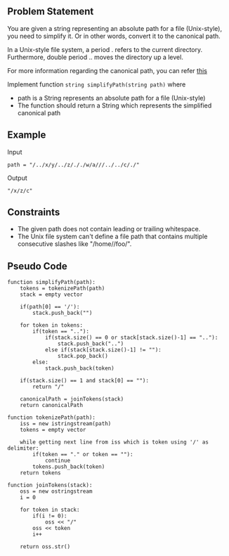 ## Problem Statement

You are given a string representing an absolute path for a file (Unix-style), you need to simplify it. Or in other words, convert it to the canonical path.

In a Unix-style file system, a period . refers to the current directory. Furthermore, double period .. moves the directory up a level.

For more information regarding the canonical path, you can refer [this](https://en.wikipedia.org/wiki/Path_(computing)) 

Implement function `string simplifyPath(string path)` where 
- path is a String represents an absolute path for a file (Unix-style)
- The function should return a String which represents the simplified canonical path

## Example

Input
```
path = "/../x/y/../z/././w/a///../../c/./"
```
Output
```
"/x/z/c"
```

## Constraints
- The given path does not contain leading or trailing whitespace.
- The Unix file system can't define a file path that contains multiple consecutive slashes like "/home//foo/".

## Pseudo Code

```pseudo
function simplifyPath(path):
    tokens = tokenizePath(path)
    stack = empty vector

    if(path[0] == '/'):
        stack.push_back("")

    for token in tokens:
        if(token == ".."):
            if(stack.size() == 0 or stack[stack.size()-1] == ".."):
                stack.push_back("..")
            else if(stack[stack.size()-1] != ""):
                stack.pop_back()
        else:
            stack.push_back(token)

    if(stack.size() == 1 and stack[0] == ""):
        return "/"

    canonicalPath = joinTokens(stack)
    return canonicalPath

function tokenizePath(path):
    iss = new istringstream(path)
    tokens = empty vector

    while getting next line from iss which is token using '/' as delimiter:
        if(token == "." or token == ""):
            continue
        tokens.push_back(token)
    return tokens

function joinTokens(stack):
    oss = new ostringstream
    i = 0

    for token in stack:
        if(i != 0):
            oss << "/"
        oss << token
        i++
    
    return oss.str()
```
